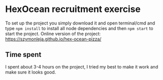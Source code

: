 # HexOcean recruitment exercise
To set up the project you simply download it and open terminal/cmd and type `npm install` to install all node dependencies and then `npm start` to start the project.
Online version of the project: https://szymonleja.github.io/hex-ocean-pizza/

## Time spent

I spent about 3-4 hours on the project, I tried my best to make it work and make sure it looks good.
